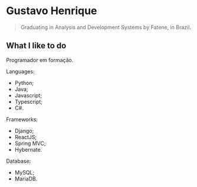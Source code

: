 # Gustavo Henrique

> Graduating in Analysis and Development Systems by Fatene, in Brazil.

## What I like to do

Programador em formação.

Languages:
- Python;
- Java;
- Javascript;
- Typescript;
- C#.

Frameworks:
- Django;
- ReactJS;
- Spring MVC;
- Hybernate.

Database:
- MySQL;
- MariaDB.
